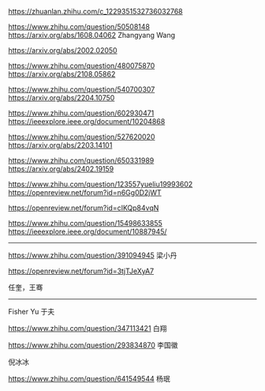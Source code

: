 https://zhuanlan.zhihu.com/c_1229351532736032768

https://www.zhihu.com/question/50508148
https://arxiv.org/abs/1608.04062 Zhangyang Wang

https://arxiv.org/abs/2002.02050

https://www.zhihu.com/question/480075870
https://arxiv.org/abs/2108.05862

https://www.zhihu.com/question/540700307
https://arxiv.org/abs/2204.10750

https://www.zhihu.com/question/602930471
https://ieeexplore.ieee.org/document/10204868

https://www.zhihu.com/question/527620020
https://arxiv.org/abs/2203.14101

https://www.zhihu.com/question/650331989
https://arxiv.org/abs/2402.19159

https://www.zhihu.com/question/123557yueliu19993602
https://openreview.net/forum?id=n6Gg0D2jWT

https://openreview.net/forum?id=cIKQp84vqN

https://www.zhihu.com/question/15498633855
https://ieeexplore.ieee.org/document/10887945/

---

https://www.zhihu.com/question/391094945 梁小丹

https://openreview.net/forum?id=3tjTJeXyA7

任奎，王骞

---

Fisher Yu 于夫

https://www.zhihu.com/question/347113421 白翔

https://www.zhihu.com/question/293834870 李国徽

倪冰冰

https://www.zhihu.com/question/641549544 杨珉
